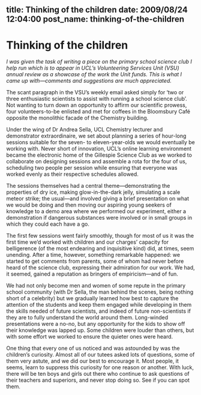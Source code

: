 title: Thinking of the children
date: 2009/08/24 12:04:00
post_name: thinking-of-the-children
---
# Thinking of the children

_I was given the task of writing a piece on the primary school science club I help run which is to appear in UCL’s Volunteering Services Unit (VSU) annual review as a showcase of the work the Unit funds. This is what I came up with—comments and suggestions are much appreciated._

The scant paragraph in the VSU’s weekly email asked simply for ‘two or three enthusiastic scientists to assist with running a school science club’. Not wanting to turn down an opportunity to affirm our scientific prowess, four volunteers-to-be enlisted and met for coffees in the Bloomsbury Café opposite the monolithic facade of the Chemistry building.

Under the wing of Dr Andrea Sella, UCL Chemistry lecturer and demonstrator extraordinaire, we set about planning a series of hour-long sessions suitable for the seven- to eleven-year-olds we would eventually be working with. Never short of innovation, UCL’s online learning environment became the electronic home of the Gillespie Science Club as we worked to collaborate on designing sessions and assemble a rota for the four of us, scheduling two people per session while ensuring that everyone was worked evenly as their respective schedules allowed.

The sessions themselves had a central theme—demonstrating the properties of dry ice, making glow-in-the-dark jelly, simulating a scale meteor strike; the usual—and involved giving a brief presentation on what we would be doing and then moving our aspiring young seekers of knowledge to a demo area where we performed our experiment, either a demonstration if dangerous substances were involved or in small groups in which they could each have a go.

The first few sessions went fairly smoothly, though for most of us it was the first time we’d worked with children and our charges’ capacity for belligerence (of the most endearing and inquisitive kind) did, at times, seem unending. After a time, however, something remarkable happened: we started to get comments from parents, some of whom had never before heard of the science club, expressing their admiration for our work. We had, it seemed, gained a reputation as bringers of empiricism—and of fun.

We had not only become men and women of some repute in the primary school community (with Dr Sella, the man behind the scenes, being nothing short of a celebrity) but we gradually learned how best to capture the attention of the students and keep them engaged while developing in them the skills needed of future scientists, and indeed of future non-scientists if they are to fully understand the world around them. Long-winded presentations were a no-no, but any opportunity for the kids to show off their knowledge was lapped up. Some children were louder than others, but with some effort we worked to ensure the quieter ones were heard.

One thing that every one of us noticed and was astounded by was the children’s curiosity. Almost all of our tutees asked lots of questions, some of them very astute, and we did our best to encourage it. Most people, it seems, learn to suppress this curiosity for one reason or another. With luck, there will be ten boys and girls out there who continue to ask questions of their teachers and superiors, and never stop doing so. See if you can spot them.
